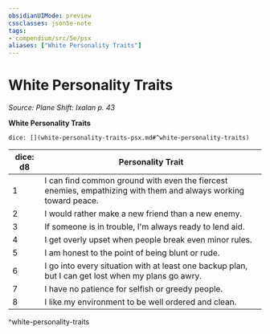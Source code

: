 ```yaml
---
obsidianUIMode: preview
cssclasses: json5e-note
tags:
- compendium/src/5e/psx
aliases: ["White Personality Traits"]
---
```

# White Personality Traits
*Source: Plane Shift: Ixalan p. 43* 

**White Personality Traits**

`dice: [](white-personality-traits-psx.md#^white-personality-traits)`

| dice: d8 | Personality Trait |
|----------|-------------------|
| 1 | I can find common ground with even the fiercest enemies, empathizing with them and always working toward peace. |
| 2 | I would rather make a new friend than a new enemy. |
| 3 | If someone is in trouble, I'm always ready to lend aid. |
| 4 | I get overly upset when people break even minor rules. |
| 5 | I am honest to the point of being blunt or rude. |
| 6 | I go into every situation with at least one backup plan, but I can get lost when my plans go awry. |
| 7 | I have no patience for selfish or greedy people. |
| 8 | I like my environment to be well ordered and clean. |
^white-personality-traits
